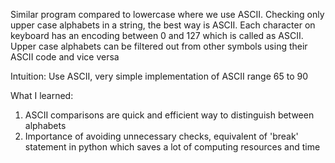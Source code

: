 Similar program compared to lowercase where we use ASCII.
Checking only upper case alphabets in a string, the best way is ASCII. Each character on keyboard has an encoding between 0 and 127 which is called as ASCII.
Upper case alphabets can be filtered out from other symbols using their ASCII code and vice versa


Intuition: Use ASCII, very simple implementation of ASCII range 65 to 90


What I learned:
1. ASCII comparisons are quick and efficient way to distinguish between alphabets
2. Importance of avoiding unnecessary checks, equivalent of 'break' statement in python which saves a lot of computing resources and time